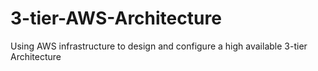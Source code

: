 # 3-tier-AWS-Architecture
Using AWS infrastructure to design and configure a high available 3-tier Architecture
